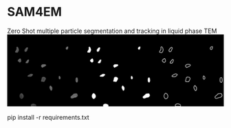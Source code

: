 # SAM4EM
Zero Shot multiple particle segmentation and tracking  in liquid phase TEM
![Banner](./banner.jpg)



pip install -r requirements.txt
